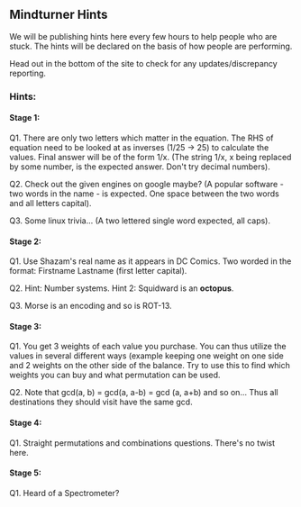 ## Mindturner Hints

We will be publishing hints here every few hours to help people who are stuck. The hints will be declared on the basis of how people are performing. 

Head out in the bottom of the site to check for any updates/discrepancy reporting.

### Hints:

#### Stage 1:

Q1. There are only two letters which matter in the equation. The RHS of equation need to be looked at as inverses (1/25 -> 25) to calculate the values. Final answer will be of the form 1/x. (The string 1/x, x being replaced by some number, is the expected answer. Don't try decimal numbers).

Q2. Check out the given engines on google maybe? (A popular software - two words in the name - is expected. One space between the two words and all letters capital).

Q3. Some linux trivia... (A two lettered single word expected, all caps).

#### Stage 2:

Q1. Use Shazam's real name as it appears in DC Comics. Two worded in the format: Firstname Lastname (first letter capital).

Q2. Hint: Number systems. Hint 2: Squidward is an **octopus**.

Q3. Morse is an encoding and so is ROT-13.

#### Stage 3:

Q1. You get 3 weights of each value you purchase. You can thus utilize the values in several different ways (example keeping one weight on one side and 2 weights on the other side of the balance. Try to use this to find which weights you can buy and what permutation can be used.

Q2. Note that gcd(a, b) = gcd(a, a-b) = gcd (a, a+b) and so on... Thus all destinations they should visit have the same gcd. 

#### Stage 4:

Q1. Straight permutations and combinations questions. There's no twist here.

#### Stage 5: 

Q1. Heard of a Spectrometer?

